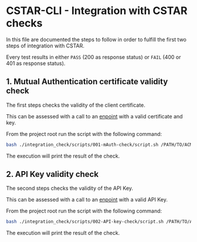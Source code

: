 # CSTAR-CLI - Integration with CSTAR checks

In this file are documented the steps to follow in order to fulfill the first two steps of integration with CSTAR.

Every test results in either `PASS` (200 as response status) or `FAIL` (400 or 401 as response status).

## 1. Mutual Authentication certificate validity check

The first steps checks the validity of the client certificate.

This can be assessed with a call to an [enpoint](https://api.uat.cstar.pagopa.it/rtd/mauth/check) with a valid certificate and key.

From the project root run the script with the following command:
```bash
bash ./integration_check/scripts/001-mAuth-check/script.sh /PATH/TO/ACME.certificate.pem /PATH/TO/ACME.key
```
The execution will print the result of the check.

## 2. API Key validity check

The second steps checks the validity of the API Key.

This can be assessed with a call to an [enpoint](https://api.uat.cstar.pagopa.it/rtd/api-key/check) with a valid API Key.

From the project root run the script with the following command:
```bash
bash ./integration_check/scripts/002-API-key-check/script.sh /PATH/TO/ACME.certificate.pem /PATH/TO/ACME.key API_KEY
```
The execution will print the result of the check.